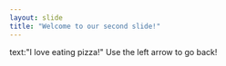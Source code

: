 ```yaml
---
layout: slide
title: "Welcome to our second slide!"
---
```

text:"I love eating pizza!"
Use the left arrow to go back!
